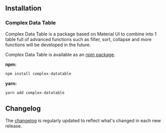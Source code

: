 ## Installation

### Complex Data Table

Complex Data Table is a package based on Material UI to combine into 1 table full of advanced functions such as filter, sort, collapse and more functions will be developed in the future.

Complex Data Table is available as an [npm package](https://www.npmjs.com/package/complex-datatable).

**npm:**

```sh
npm install complex-datatable
```

**yarn:**

```sh
yarn add complex-datatable
```

## Changelog

The [changelog](https://github.com/huyenph/complex-datatable/releases) is regularly updated to reflect what's changed in each new release.
